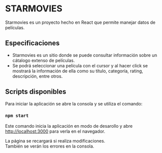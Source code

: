 # STARMOVIES

Starmovies es un proyecto hecho en React que permite manejar datos de películas.

## Especificaciones

-   Starmovies es un sitio donde se puede consultar información sobre un cátalogo extenso de películas.
-   Se podrá seleccionar una película con el cursor y al hacer click se mostrará la información de ella como su título, categoría, rating, descripción, entre otros.

## Scripts disponibles

Para iniciar la aplicación se abre la consola y se utiliza el comando:

### `npm start`

Este comando inicia la aplicación en modo de desarollo y abre [http://localhost:3000](http://localhost:3000) para verla en el navegador.

La página se recargará si realiza modificaciones. \
También se verán los errores en la consola.
